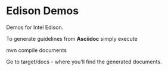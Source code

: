 Edison Demos
==================

Demos for Intel Edison.

To generate guidelines from **Asciidoc** simply execute
  
mvn compile documents
       
Go to target/docs - where you'll find the generated documents.